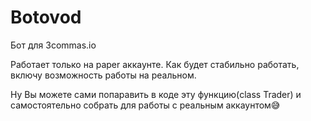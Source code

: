 # Botovod
Бот для 3commas.io

Работает только на paper аккаунте.
Как будет стабильно работать, включу возможность работы на реальном.

Ну Вы можете сами попаравить в коде эту функцию(class Trader) и самостоятельно собрать для работы с реальным аккаунтом😅
